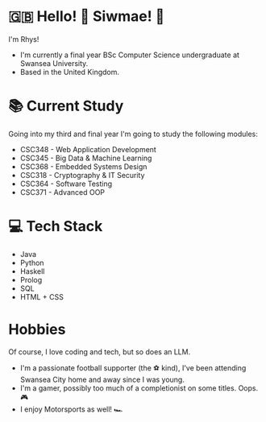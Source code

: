 # 🇬🇧 Hello! 👋 Siwmae! 🏴󠁧󠁢󠁷󠁬󠁳󠁿

I'm Rhys!

* I'm currently a final year BSc Computer Science undergraduate at Swansea University.
* Based in the United Kingdom.

# 📚 Current Study

Going into my third and final year I'm going to study the following modules:
* CSC348 - Web Application Development
* CSC345 - Big Data & Machine Learning
* CSC368 - Embedded Systems Design
* CSC318 - Cryptography & IT Security
* CSC364 - Software Testing
* CSC371 - Advanced OOP

# 💻 Tech Stack

* Java
* Python
* Haskell
* Prolog
* SQL
* HTML + CSS

# Hobbies

Of course, I love coding and tech, but so does an LLM.

* I'm a passionate football supporter (the ⚽ kind), I've been attending Swansea City home and away since I was young.
* I'm a gamer, possibly too much of a completionist on some titles. Oops. 🎮
* I enjoy Motorsports as well! 🏎️
<!---
rhys3v4n5/rhys3v4n5 is a ✨ special ✨ repository because its `README.md` (this file) appears on your GitHub profile.
You can click the Preview link to take a look at your changes.
--->
